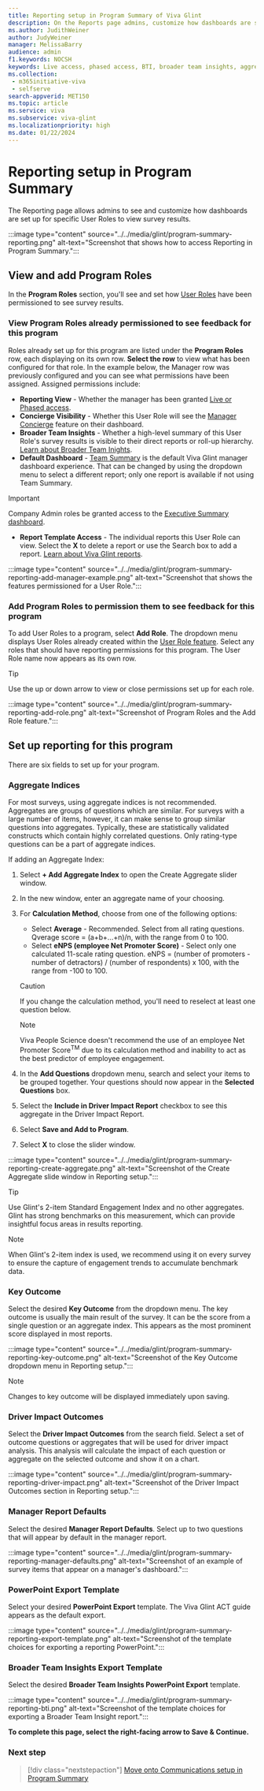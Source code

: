 ```yaml
---
title: Reporting setup in Program Summary of Viva Glint
description: On the Reports page admins, customize how dashboards are set up and how specific roles view them. 
ms.author: JudithWeiner
author: JudyWeiner
manager: MelissaBarry
audience: admin
f1.keywords: NOCSH
keywords: Live access, phased access, BTI, broader team insights, aggregate indices, aggregate index 
ms.collection: 
 - m365initiative-viva
 - selfserve
search-appverid: MET150
ms.topic: article
ms.service: viva
ms.subservice: viva-glint
ms.localizationpriority: high
ms.date: 01/22/2024
---
```


# Reporting setup in Program Summary

The Reporting page allows admins to see and customize how dashboards are set up for specific User Roles to view survey results.

:::image type="content" source="../../media/glint/program-summary-reporting.png" alt-text="Screenshot that shows how to access Reporting in Program Summary.":::

## View and add Program Roles

In the **Program Roles** section, you'll see and set how [User Roles](https://go.microsoft.com/fwlink/?linkid=2230740) have been permissioned to see survey results. 

### View Program Roles already permissioned to see feedback for this program

Roles already set up for this program are listed under the **Program Roles** row, each displaying on its own row.
**Select the row** to view what has been configured for that role. In the example below, the Manager row was previously configured and you can see what permissions have been assigned. Assigned permissions include:

 - **Reporting View** - Whether the manager has been granted [Live or Phased access](https://go.microsoft.com/fwlink/?linkid=2230747).
 - **Concierge Visibility** - Whether this User Role will see the [Manager Concierge]( https://go.microsoft.com/fwlink/?linkid=2231115) feature on their dashboard.
 - **Broader Team Insights** - Whether a high-level summary of this User Role's survey results is visible to their direct reports or roll-up hierarchy. [Learn about Broader Team Inights](https://go.microsoft.com/fwlink/?linkid=2231012).
 - **Default Dashboard** - [Team Summary]( https://go.microsoft.com/fwlink/?linkid=2231116) is the default Viva Glint manager dashboard experience. That can be changed by using the dropdown menu to select a different report; only one report is available if not using Team Summary.
   
 > [!IMPORTANT]
 > Company Admin roles be granted access to the [Executive Summary dashboard](https://go.microsoft.com/fwlink/?linkid=2231010).
   
 - **Report Template Access** - The individual reports this User Role can view. Select the **X** to delete a report or use the Search box to add a report. [Learn about Viva Glint reports](https://go.microsoft.com/fwlink/?linkid=2231109).

:::image type="content" source="../../media/glint/program-summary-reporting-add-manager-example.png" alt-text="Screenshot that shows the features permissioned for a User Role.":::

### Add Program Roles to permission them to see feedback for this program

To add User Roles to a program, select **Add Role**. The dropdown menu displays User Roles already created within the [User Role feature](https://go.microsoft.com/fwlink/?linkid=2230740). Select any roles that should have reporting permissions for this program. The User Role name now appears as its own row.

>[!TIP]
>Use the up or down arrow to view or close permissions set up for each role.

:::image type="content" source="../../media/glint/program-summary-reporting-add-role.png" alt-text="Screenshot of Program Roles and the Add Role feature.":::

## Set up reporting for this program
There are six fields to set up for your program.

### Aggregate Indices

For most surveys, using aggregate indices is not recommended. Aggregates are groups of questions which are similar. For surveys with a large number of items, however, it can make sense to group similar questions into aggregates. Typically, these are statistically validated constructs which contain highly correlated questions. Only rating-type questions can be a part of aggregate indices.

If adding an Aggregate Index:

1. Select **+ Add Aggregate Index** to open the Create Aggregate slider window.
2. In the new window, enter an aggregate name of your choosing. 
3. For **Calculation Method**, choose from one of the following options:
   - Select **Average** - Recommended. Select from all rating questions. Qverage score = (a+b+...+n)/n, with the range from 0 to 100.  
   - Select **eNPS (employee Net Promoter Score)** - Select only one calculated 11-scale rating question. eNPS = (number of promoters - number of detractors) / (number of respondents) x 100, with the range from -100 to 100.
   >[!CAUTION]
   >If you change the calculation method, you'll need to reselect at least one question below.

   > [!NOTE]
   > Viva People Science doesn't recommend the use of an employee Net Promoter Score<sup>TM</sup> due to its calculation method and inability to act as the best predictor of employee engagement.
   
5. In the **Add Questions** dropdown menu, search and select your items to be grouped together. Your questions should now appear in the **Selected Questions** box. 
6. Select the **Include in Driver Impact Report** checkbox to see this aggregate in the Driver Impact Report.
7. Select **Save and Add to Program**.
8. Select **X** to close the slider window.

:::image type="content" source="../../media/glint/program-summary-reporting-create-aggregate.png" alt-text="Screenshot of the Create Aggregate slide window in Reporting setup.":::

>[!TIP]
> Use Glint's 2-item Standard Engagement Index and no other aggregates. Glint has strong benchmarks on this measurement, which can provide insightful focus areas in results reporting.

>[!NOTE]
> When Glint's 2-item index is used, we recommend using it on every survey to ensure the capture of engagement trends to accumulate benchmark data.

### Key Outcome

Select the desired **Key Outcome** from the dropdown menu. The key outcome is usually the main result of the survey. It can be the score from a single question or an aggregate index. This appears as the most prominent score displayed in most reports.

:::image type="content" source="../../media/glint/program-summary-reporting-key-outcome.png" alt-text="Screenshot of the Key Outcome dropdown menu in Reporting setup.":::

> [!NOTE]
> Changes to key outcome will be displayed immediately upon saving.

### Driver Impact Outcomes

Select the **Driver Impact Outcomes** from the search field. Select a set of outcome questions or aggregates that will be used for driver impact analysis. This analysis will calculate the impact of each question or aggregate on the selected outcome and show it on a chart.

:::image type="content" source="../../media/glint/program-summary-reporting-driver-impact.png" alt-text="Screenshot of the Driver Impact Outcomes section in Reporting setup.":::

### Manager Report Defaults

Select the desired **Manager Report Defaults**. Select up to two questions that will appear by default in the manager report.

:::image type="content" source="../../media/glint/program-summary-reporting-manager-defaults.png" alt-text="Screenshot of an example of survey items that appear on a  manager's dashboard.":::

### PowerPoint Export Template

Select your desired **PowerPoint Export** template. The Viva Glint ACT guide appears as the default export.

:::image type="content" source="../../media/glint/program-summary-reporting-export-template.png" alt-text="Screenshot of the template choices for exporting a reporting PowerPoint.":::

### Broader Team Insights Export Template 

Select the desired **Broader Team Insights PowerPoint Export** template.

:::image type="content" source="../../media/glint/program-summary-reporting-bti.png" alt-text="Screenshot of the template choices for exporting a Broader Team Insight report.":::

**To complete this page, select the right-facing arrow to **Save & Continue**.**

### Next step

> [!div class="nextstepaction"]
> [Move onto Communications setup in Program Summary](https://go.microsoft.com/fwlink/?linkid=2231342)


